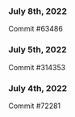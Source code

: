 ### July 8th, 2022

Commit #63486

### July 5th, 2022

Commit #314353


### July 4th, 2022

Commit #72281
